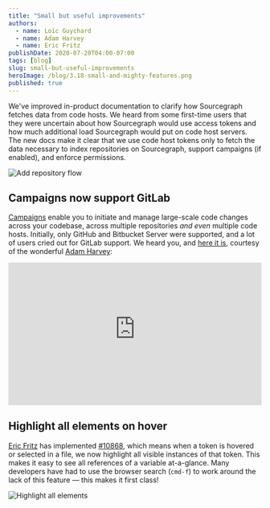 ```yaml
---
title: "Small but useful improvements"
authors:
  - name: Loïc Guychard
  - name: Adam Harvey
  - name: Eric Fritz
publishDate: 2020-07-20T04:00-07:00
tags: [blog]
slug: small-but-useful-improvements
heroImage: /blog/3.18-small-and-mighty-features.png
published: true
---
```


We've improved in-product documentation to clarify how Sourcegraph fetches data from code hosts. We heard from some first-time users that they were uncertain about how Sourcegraph would use access tokens and how much additional load Sourcegraph would put on code host servers. The new docs make it clear that we use code host tokens only to fetch the data necessary to index repositories on Sourcegraph, support campaigns (if enabled), and enforce permissions.

![Add repository flow](https://storage.cloud.google.com/sourcegraph-assets/blog/3.18/add-repository-flow.png "Privacy feedback in Sourcegraph UI")

## Campaigns now support GitLab

[Campaigns](https://docs.sourcegraph.com/campaigns) enable you to initiate and manage large-scale code changes across your codebase, across multiple repositories _and even_ multiple code hosts. Initially, only GitHub and Bitbucket Server were supported, and a lot of users cried out for GitLab support. We heard you, and [here it is](https://github.com/sourcegraph/sourcegraph/issues/11586), courtesy of the wonderful [Adam Harvey](https://github.com/LawnGnome):

<p class="container">
  <div style="padding:56.25% 0 0 0;position:relative;">
    <iframe src="https://www.youtube-nocookie.com/embed/KatiVJ4D3H4" style="position:absolute;top:0;left:0;width:100%;height:100%;" frameborder="0" webkitallowfullscreen="" mozallowfullscreen="" allowfullscreen=""></iframe>
  </div>
</p>

## Highlight all elements on hover

[Eric Fritz](https://github.com/efritz) has implemented [#10868](https://github.com/sourcegraph/sourcegraph/issues/10868), which means when a token is hovered or selected in a file, we now highlight all visible instances of that token. This makes it easy to see all references of a variable at-a-glance. Many developers have had to use the browser search (`cmd-f`) to work around the lack of this feature — this makes it first class!

![Highlight all elements](https://sourcegraphstatic.com/blog/3.18/highlight-all-elements.gif "Highlight all elements")
